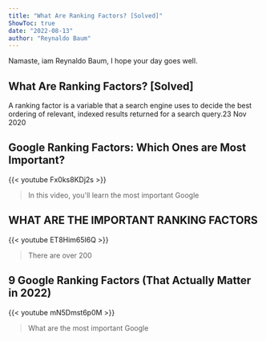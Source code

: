 ```yaml
---
title: "What Are Ranking Factors? [Solved]"
ShowToc: true 
date: "2022-08-13"
author: "Reynaldo Baum" 
---
```


Namaste, iam Reynaldo Baum, I hope your day goes well.
## What Are Ranking Factors? [Solved]
A ranking factor is a variable that a search engine uses to decide the best ordering of relevant, indexed results returned for a search query.23 Nov 2020

## Google Ranking Factors: Which Ones are Most Important?
{{< youtube Fx0ks8KDj2s >}}
>In this video, you'll learn the most important Google 

## WHAT ARE THE IMPORTANT RANKING FACTORS
{{< youtube ET8Him65l6Q >}}
>There are over 200 

## 9 Google Ranking Factors (That Actually Matter in 2022)
{{< youtube mN5Dmst6p0M >}}
>What are the most important Google 

